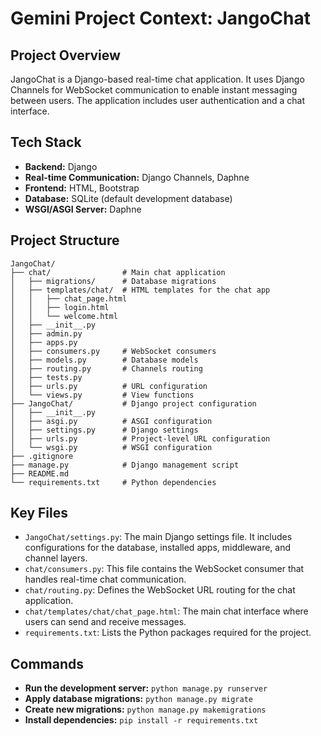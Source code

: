# Gemini Project Context: JangoChat

## Project Overview

JangoChat is a Django-based real-time chat application. It uses Django Channels for WebSocket communication to enable instant messaging between users. The application includes user authentication and a chat interface.

## Tech Stack

*   **Backend:** Django
*   **Real-time Communication:** Django Channels, Daphne
*   **Frontend:** HTML, Bootstrap
*   **Database:** SQLite (default development database)
*   **WSGI/ASGI Server:** Daphne

## Project Structure

```
JangoChat/
├── chat/                # Main chat application
│   ├── migrations/      # Database migrations
│   ├── templates/chat/  # HTML templates for the chat app
│   │   ├── chat_page.html
│   │   ├── login.html
│   │   └── welcome.html
│   ├── __init__.py
│   ├── admin.py
│   ├── apps.py
│   ├── consumers.py     # WebSocket consumers
│   ├── models.py        # Database models
│   ├── routing.py       # Channels routing
│   ├── tests.py
│   ├── urls.py          # URL configuration
│   └── views.py         # View functions
├── JangoChat/           # Django project configuration
│   ├── __init__.py
│   ├── asgi.py          # ASGI configuration
│   ├── settings.py      # Django settings
│   ├── urls.py          # Project-level URL configuration
│   └── wsgi.py          # WSGI configuration
├── .gitignore
├── manage.py            # Django management script
├── README.md
└── requirements.txt     # Python dependencies
```

## Key Files

*   `JangoChat/settings.py`: The main Django settings file. It includes configurations for the database, installed apps, middleware, and channel layers.
*   `chat/consumers.py`: This file contains the WebSocket consumer that handles real-time chat communication.
*   `chat/routing.py`: Defines the WebSocket URL routing for the chat application.
*   `chat/templates/chat/chat_page.html`: The main chat interface where users can send and receive messages.
*   `requirements.txt`: Lists the Python packages required for the project.

## Commands

*   **Run the development server:** `python manage.py runserver`
*   **Apply database migrations:** `python manage.py migrate`
*   **Create new migrations:** `python manage.py makemigrations`
*   **Install dependencies:** `pip install -r requirements.txt`
